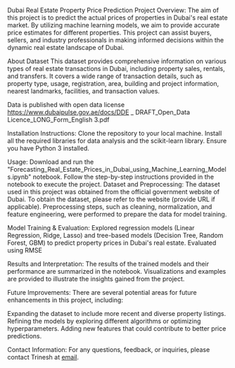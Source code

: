 Dubai Real Estate Property Price Prediction
Project Overview:
The aim of this project is to predict the actual prices of properties in Dubai's real estate market. By utilizing machine learning models, we aim to provide accurate price estimates for different properties. This project can assist buyers, sellers, and industry professionals in making informed decisions within the dynamic real estate landscape of Dubai.

About Dataset
This dataset provides comprehensive information on various types of real estate transactions in Dubai, including property sales, rentals, and transfers. It covers a wide range of transaction details, such as property type, usage, registration, area, building and project information, nearest landmarks, facilities, and transaction values.

Data is published with open data license https://www.dubaipulse.gov.ae/docs/DDE _ DRAFT_Open_Data Licence_LONG_Form_English 3.pdf

Installation Instructions:
Clone the repository to your local machine.
Install all the required libraries for data analysis and the scikit-learn library.
Ensure you have Python 3 installed.

Usage:
Download and run the "Forecasting_Real_Estate_Prices_in_Dubai_using_Machine_Learning_Models.ipynb" notebook.
Follow the step-by-step instructions provided in the notebook to execute the project.
Dataset and Preprocessing:
The dataset used in this project was obtained from the official government website of Dubai. To obtain the dataset, please refer to the website (provide URL if applicable). Preprocessing steps, such as cleaning, normalization, and feature engineering, were performed to prepare the data for model training.

Model Training & Evaluation: Explored regression models (Linear Regression, Ridge, Lasso) and tree-based models (Decision Tree, Random Forest, GBM) to predict property prices in Dubai's real estate. Evaluated using RMSE

Results and Interpretation:
The results of the trained models and their performance are summarized in the notebook. Visualizations and examples are provided to illustrate the insights gained from the project.

Future Improvements:
There are several potential areas for future enhancements in this project, including:

Expanding the dataset to include more recent and diverse property listings.
Refining the models by exploring different algorithms or optimizing hyperparameters.
Adding new features that could contribute to better price predictions.

Contact Information:
For any questions, feedback, or inquiries, please contact Trinesh at [email](trineshnk@gmail.com).
